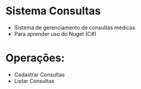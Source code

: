 # Sistema Consultas

- Sistema de gerenciamento de consultas médicas
- Para aprender uso do Nuget (C#)

# Operações:
- Cadastrar Consultas
- Listar Consultas